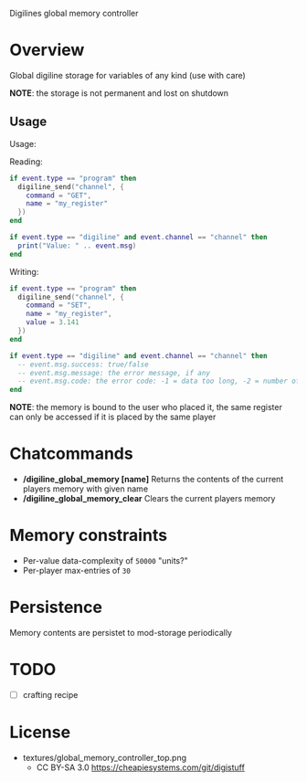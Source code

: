 
Digilines global memory controller
# Overview

Global digiline storage for variables of any kind (use with care)

**NOTE**: the storage is not permanent and lost on shutdown

## Usage

Usage:

Reading:
```lua
if event.type == "program" then
  digiline_send("channel", {
    command = "GET",
    name = "my_register"
  })
end

if event.type == "digiline" and event.channel == "channel" then
  print("Value: " .. event.msg)
end
```

Writing:
```lua
if event.type == "program" then
  digiline_send("channel", {
    command = "SET",
    name = "my_register",
    value = 3.141
  })
end

if event.type == "digiline" and event.channel == "channel" then
  -- event.msg.success: true/false
  -- event.msg.message: the error message, if any
  -- event.msg.code: the error code: -1 = data too long, -2 = number of per-player entries exceeded
end
```

**NOTE**: the memory is bound to the user who placed it, the same register can only be accessed if it is placed by the same player

# Chatcommands

* **/digiline_global_memory [name]** Returns the contents of the current players memory with given name
* **/digiline_global_memory_clear** Clears the current players memory

# Memory constraints

* Per-value data-complexity of `50000` "units?"
* Per-player max-entries of `30`

# Persistence

Memory contents are persistet to mod-storage periodically

# TODO

* [ ] crafting recipe

# License

* textures/global_memory_controller_top.png
  * CC BY-SA 3.0 https://cheapiesystems.com/git/digistuff
